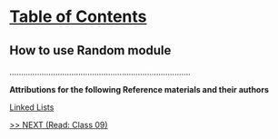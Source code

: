 # [Table of Contents](https://wondwosentsige.github.io/code-401-reading-notes/Home)

## How to use Random module























...............................................................................

__Attributions for the following Reference materials and their authors__

[Linked Lists](https://codefellows.github.io/common_curriculum/data_structures_and_algorithms/Code_401/class-05/resources/singly_linked_list.html)


[>> NEXT (Read: Class 09)](https://wondwosentsige.github.io/code-401-reading-note/class-09)
